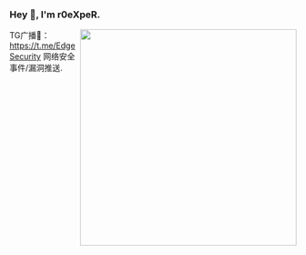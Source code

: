 ### Hey 👋, I'm r0eXpeR.

<img align='right' src="https://github-readme-stats.vercel.app/api?username=r0eXpeR&show_icons=true&theme=radical" width="380">


TG广播📢：https://t.me/EdgeSecurity     网络安全事件/漏洞推送.
 
